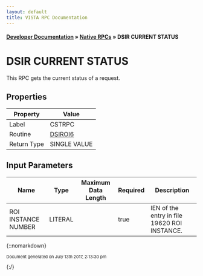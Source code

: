 ```yaml
---
layout: default
title: VISTA RPC Documentation
---
```


#### [Developer Documentation](../index) &#187; [Native RPCs](TableOfContents) &#187; DSIR CURRENT STATUS<br/>
# DSIR CURRENT STATUS

This RPC gets the current status of a request.

## Properties

Property | Value
--- | ---
Label | CSTRPC
Routine | [DSIROI6](http://code.osehra.org/dox/Routine_DSIROI6_source.html)
Return Type | SINGLE VALUE


## Input Parameters

Name | Type | Maximum Data Length | Required | Description
--- | --- | --- | --- | ---
ROI INSTANCE NUMBER | LITERAL |  | true | IEN of the entry in file 19620 ROI INSTANCE.



{::nomarkdown} <br/><p style="font-size: 11px">Document generated on July 13th 2017, 2:13:30 pm</p>{:/}